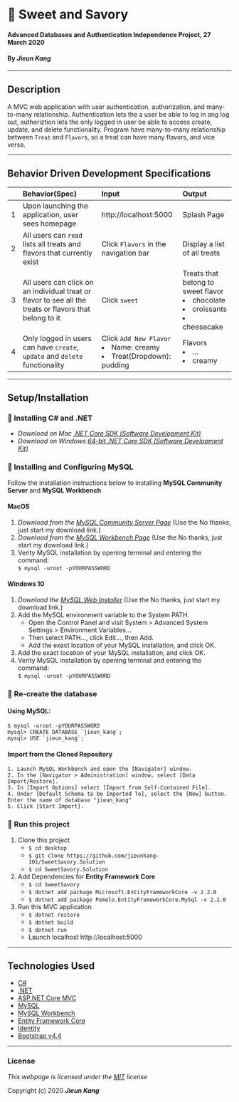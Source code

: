 # :lollipop: Sweet and Savory

#### Advanced Databases and Authentication Independence Project, 27 March 2020
 
#### By **_Jieun Kang_**

---

## Description
A MVC web application with user authentication, authorization, and many-to-many relationship. Authentication lets the a user be able to log in ang log out, authoriztion lets the only logged in user be able to access create, update, and delete functionality. Program have many-to-many relationship between `Treat` and `Flavor`s, so a treat can have many flavors, and vice versa.

---

## Behavior Driven Development Specifications
|| Behavior(Spec)  | Input   | Output  |
|---| :---------------- | :----- | :----- |
|1| Upon launching the application, user sees homepage | http://localhost:5000 | Splash Page |
|2| All users can `read` lists all treats and flavors that currently exist | Click `Flavors` in the navigation bar | Display a list of all treats |
|3| All users can click on an individual treat or flavor to see all the treats or flavors that belong to it | Click `sweet` | Treats that belong to sweet flavor <li>chocolate</li><li>croissants</li><li>cheesecake</li>|
|4| Only logged in users can have `create`, `update` and `delete` functionality | Click `Add New Flavor` <li> Name: creamy </li><li> Treat(Dropdown): pudding  </li>| Flavors <li>...</li><li>creamy</li> |

---

## Setup/Installation 
### :small_orange_diamond: Installing C# and .NET

* _Download on Mac [.NET Core SDK (Software Development Kit)](https://dotnet.microsoft.com/download/dotnet-core/thank-you/sdk-2.2.106-macos-x64-installer)_
* _Download on Windows [64-bit .NET Core SDK (Software Development Kit)](https://dotnet.microsoft.com/download/dotnet-core/thank-you/sdk-2.2.203-windows-x64-installer)_

### :small_orange_diamond: Installing and Configuring MySQL
Follow the installation instructions below to installing **MySQL Community Server** and **MySQL Workbench**
#### MacOS  

1. _Download from the [MySQL Community Server Page](https://dev.mysql.com/downloads/file/?id=484914)_ (Use the No thanks, just start my download link.)
2. _Download from the [MySQL Workbench Page](https://dev.mysql.com/downloads/file/?id=484391)_ (Use the No thanks, just start my download link.)
3. Verity MySQL installation by opening terminal and entering the command: <br>`$ mysql -uroot -pYOURPASSWORD`

#### Windows 10

1. _Download the [MySQL Web Installer](https://dev.mysql.com/downloads/file/?id=484919)_ (Use the No thanks, just start my download link.)
2. Add the MySQL environment variable to the System PATH.
    * Open the Control Panel and visit System > Advanced System Settings > Environment Variables...
    * Then select PATH..., click Edit..., then Add.
    * Add the exact location of your MySQL installation, and click OK.
3. Add the exact location of your MySQL installation, and click OK.
4. Verity MySQL installation by opening terminal and entering the command: <br>`$ mysql -uroot -pYOURPASSWORD`

### :small_orange_diamond: Re-create the database
#### Using MySQL:
```
$ mysql -uroot -pYOURPASSWORD
mysql> CREATE DATABASE `jieun_kang`;
mysql> USE `jieun_kang`; 

```

#### Import from the Cloned Repository
```
1. Launch MySQL Workbench and open the [Navigator] window.
2. In the [Navigator > Administration] window, select [Data Import/Restore].
3. In [Import Options] select [Import from Self-Contained File].
4. Under [Default Schema to be Imported To], select the [New] button. Enter the name of database "jieun_kang"
5. Click [Start Import].    
```

### :small_orange_diamond: Run this project

1. Clone this project
    * `$ cd desktop`
    * `$ git clone https://github.com/jieunkang-101/SweetSavory.Solution`
    * `$ cd SweetSavory.Solution`
2. Add Dependencies for **Entity Framework Core**   
    * `$ cd SweetSavory`
    * `$ dotnet add package Microsoft.EntityFrameworkCore -v 2.2.0`
    * `$ dotnet add package Pomelo.EntityFrameworkCore.MySql -v 2.2.0`
3. Run this MVC application    
    * `$ dotnet restore` 
    * `$ dotnet build` 
    * `$ dotnet run` 
    * Launch localhost http://localhost:5000

---

## Technologies Used
* [C#](https://docs.microsoft.com/en-us/dotnet/csharp/)
* [.NET](https://dotnet.microsoft.com/)
* [ASP.NET Core MVC](https://docs.microsoft.com/en-us/aspnet/core/mvc/overview?view=aspnetcore-3.1)
* [MySQL](https://www.mysql.com/)
* [MySQL Workbench](https://www.mysql.com/products/workbench/)
* [Entity Framework Core](https://docs.microsoft.com/en-us/aspnet/core/data/ef-mvc/intro?view=aspnetcore-2.2)
* [Identity](https://docs.microsoft.com/en-us/aspnet/core/security/authentication/identity?view=aspnetcore-2.2&tabs=visual-studio)
* [Bootstrap v4.4](https://getbootstrap.com/docs/4.4/getting-started/introduction/)

---

### License

*This webpage is licensed under the [MIT](https://en.wikipedia.org/wiki/MIT_License) license*

Copyright (c) 2020 **_Jieun Kang_**